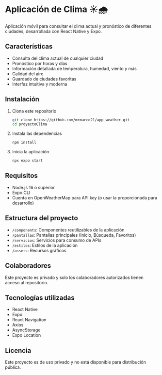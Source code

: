 # Aplicación de Clima ☀️🌧️

Aplicación móvil para consultar el clima actual y pronóstico de diferentes ciudades, desarrollada con React Native y Expo.

## Características

- Consulta del clima actual de cualquier ciudad
- Pronóstico por horas y días
- Información detallada de temperatura, humedad, viento y más
- Calidad del aire
- Guardado de ciudades favoritas
- Interfaz intuitiva y moderna

## Instalación

1. Clona este repositorio

   ```bash
   git clone https://github.com/mrmarco21/app_weather.git
   cd proyectoClima
   ```

2. Instala las dependencias

   ```bash
   npm install
   ```

3. Inicia la aplicación

   ```bash
   npx expo start
   ```

## Requisitos

- Node.js 16 o superior
- Expo CLI
- Cuenta en OpenWeatherMap para API key (o usar la proporcionada para desarrollo)

## Estructura del proyecto

- `/components`: Componentes reutilizables de la aplicación
- `/pantallas`: Pantallas principales (Inicio, Búsqueda, Favoritos)
- `/servicios`: Servicios para consumo de APIs
- `/estilos`: Estilos de la aplicación
- `/assets`: Recursos gráficos

## Colaboradores

Este proyecto es privado y solo los colaboradores autorizados tienen acceso al repositorio.

## Tecnologías utilizadas

- React Native
- Expo
- React Navigation
- Axios
- AsyncStorage
- Expo Location

## Licencia

Este proyecto es de uso privado y no está disponible para distribución pública.
